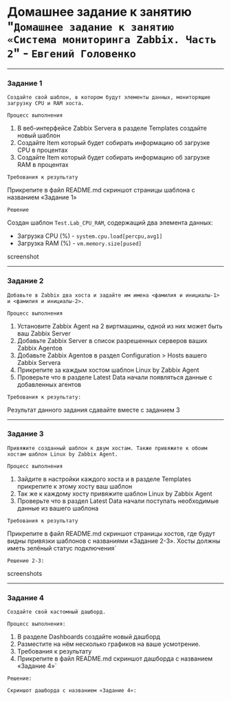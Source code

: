 # Домашнее задание к занятию "`Домашнее задание к занятию «Система мониторинга Zabbix. Часть 2`" - `Евгений Головенко`

---

### Задание 1

`Создайте свой шаблон, в котором будут элементы данных, мониторящие загрузку CPU и RAM хоста.`

`Процесс выполнения`

1. В веб-интерфейсе Zabbix Servera в разделе Templates создайте новый шаблон
2. Создайте Item который будет собирать информацию об загрузке CPU в процентах
3. Создайте Item который будет собирать информацию об загрузке RAM в процентах

`Требования к результату`

Прикрепите в файл README.md скриншот страницы шаблона с названием «Задание 1»

`Решение`

Создан шаблон `Test.Lab_CPU_RAM`, содержащий два элемента данных:
- Загрузка CPU (%) - `system.cpu.load[percpu,avg1]`
- Загрузка RAM (%) - `vm.memory.size[pused]`

screenshot


---

### Задание 2

`Добавьте в Zabbix два хоста и задайте им имена <фамилия и инициалы-1> и <фамилия и инициалы-2>.`

`Процесс выполнения`

1. Установите Zabbix Agent на 2 виртмашины, одной из них может быть ваш Zabbix Server
2. Добавьте Zabbix Server в список разрешенных серверов ваших Zabbix Agentов
3. Добавьте Zabbix Agentов в раздел Configuration > Hosts вашего Zabbix Servera
4. Прикрепите за каждым хостом шаблон Linux by Zabbix Agent
5. Проверьте что в разделе Latest Data начали появляться данные с добавленных агентов

`Требования к результату:`

Результат данного задания сдавайте вместе с заданием 3

---

### Задание 3

`Привяжите созданный шаблон к двум хостам. Также привяжите к обоим хостам шаблон Linux by Zabbix Agent.`

`Процесс выполнения`

1. Зайдите в настройки каждого хоста и в разделе Templates прикрепите к этому хосту ваш шаблон
2. Так же к каждому хосту привяжите шаблон Linux by Zabbix Agent
3. Проверьте что в раздел Latest Data начали поступать необходимые данные из вашего шаблона

`Требования к результату`

Прикрепите в файл README.md скриншот страницы хостов, где будут видны привязки шаблонов с названиями «Задание 2-3». Хосты должны иметь зелёный статус подключения`

`Решение 2-3:`

screenshots

---

### Задание 4

`Создайте свой кастомный дашборд.`

`Процесс выполнения:`

1. В разделе Dashboards создайте новый дашборд
2. Разместите на нём несколько графиков на ваше усмотрение.
3. Требования к результату
4.  Прикрепите в файл README.md скриншот дашборда с названием «Задание 4»`

`Решение:`

`Cкриншот дашборда с названием «Задание 4»:`



